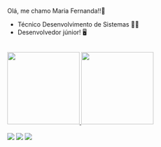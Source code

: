 Olá, me chamo Maria Fernanda!!👋
- Técnico Desenvolvimento de Sistemas 👩‍💻
- Desenvolvedor júnior! 🖥

<br>
<div>
  <a href="https://github.com/mafejjj">
  <img height="165em" src="https://github-readme-stats.vercel.app/api?username=mafejjj&show_icons=true&theme=dark&include_all_commits=true&count_private=true"/>
  <img height="165em" src="https://github-readme-stats.vercel.app/api/top-langs/?username=mafejjj&layout=compact&langs_count=16&theme=dark"/>
</div>

<br>
<div> 
  <a href="https://www.instagram.com/mafejjesus" target="_blank"><img src="https://img.shields.io/badge/-Instagram-%23E4405F?style=for-the-badge&logo=instagram&logoColor=white" target="_blank"></a>
  <a href = "mailto:mariafernandadejesus28@gmail.com"><img src="https://img.shields.io/badge/-Gmail-%23333?style=for-the-badge&logo=gmail&logoColor=white" target="_blank"></a>
  <a href="https://www.linkedin.com/in/maria-fernanda-de-jesus-18929b226/" target="_blank"><img src="https://img.shields.io/badge/-LinkedIn-%230077B5?style=for-the-badge&logo=linkedin&logoColor=white" target="_blank"></a> 


</div>


